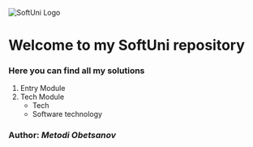 ![SoftUni Logo](http://codeweekeu.s3.amazonaws.com/event_picture/SoftUni-Logo-Flat.png)
# Welcome to my SoftUni repository
### Here you can find all my solutions
1. Entry Module
2. Tech Module
     * Tech
     * Software technology
        
  
### Author: *Metodi Obetsanov*
